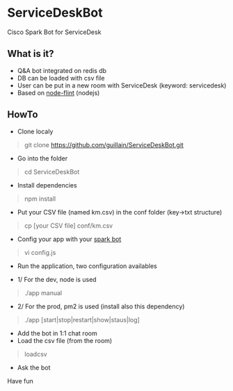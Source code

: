 # ServiceDeskBot
Cisco Spark Bot for ServiceDesk

## What is it?
* Q&A bot integrated on redis db
* DB can be loaded with csv file
* User can be put in a new room with ServiceDesk (keyword: servicedesk)
* Based on [node-flint](https://github.com/flint-bot/flint) (nodejs)

## HowTo
* Clone localy

> git clone https://github.com/guillain/ServiceDeskBot.git

* Go into the folder

> cd ServiceDeskBot

* Install dependencies

> npm install

* Put your CSV file (named km.csv) in the conf folder (key->txt structure)

> cp [your CSV file] conf/km.csv

* Config your app with your [spark bot](https://developer.ciscospark.com/apps.html)

> vi config.js

* Run the application, two configuration availables

* 1/ For the dev, node is used

> ./app manual

* 2/ For the prod, pm2 is used (install also this dependency)

> ./app [start|stop|restart|show|staus|log]

* Add the bot in 1:1 chat room
* Load the csv file (from the room)

> loadcsv

* Ask the bot



Have fun
